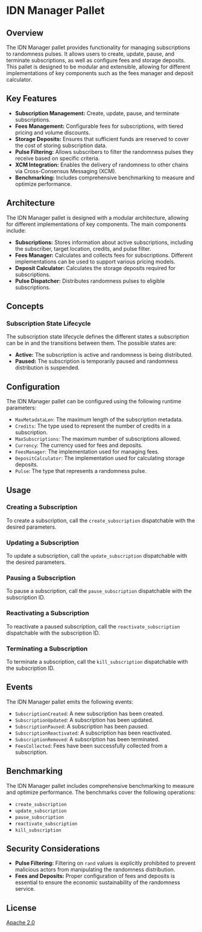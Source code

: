 # IDN Manager Pallet

## Overview

The IDN Manager pallet provides functionality for managing subscriptions to randomness pulses. It allows users to create, update, pause, and terminate subscriptions, as well as configure fees and storage deposits. This pallet is designed to be modular and extensible, allowing for different implementations of key components such as the fees manager and deposit calculator.

## Key Features

- **Subscription Management:** Create, update, pause, and terminate subscriptions.
- **Fees Management:** Configurable fees for subscriptions, with tiered pricing and volume discounts.
- **Storage Deposits:** Ensures that sufficient funds are reserved to cover the cost of storing subscription data.
- **Pulse Filtering:** Allows subscribers to filter the randomness pulses they receive based on specific criteria.
- **XCM Integration:** Enables the delivery of randomness to other chains via Cross-Consensus Messaging (XCM).
- **Benchmarking:** Includes comprehensive benchmarking to measure and optimize performance.

## Architecture

The IDN Manager pallet is designed with a modular architecture, allowing for different implementations of key components. The main components include:

- **Subscriptions:** Stores information about active subscriptions, including the subscriber, target location, credits, and pulse filter.
- **Fees Manager:** Calculates and collects fees for subscriptions. Different implementations can be used to support various pricing models.
- **Deposit Calculator:** Calculates the storage deposits required for subscriptions.
- **Pulse Dispatcher:** Distributes randomness pulses to eligible subscriptions.

## Concepts

### Subscription State Lifecycle

The subscription state lifecycle defines the different states a subscription can be in and the transitions between them. The possible states are:

- **Active:** The subscription is active and randomness is being distributed.
- **Paused:** The subscription is temporarily paused and randomness distribution is suspended.

## Configuration

The IDN Manager pallet can be configured using the following runtime parameters:

- `MaxMetadataLen`: The maximum length of the subscription metadata.
- `Credits`: The type used to represent the number of credits in a subscription.
- `MaxSubscriptions`: The maximum number of subscriptions allowed.
- `Currency`: The currency used for fees and deposits.
- `FeesManager`: The implementation used for managing fees.
- `DepositCalculator`: The implementation used for calculating storage deposits.
- `Pulse`: The type that represents a randomness pulse.

## Usage

### Creating a Subscription

To create a subscription, call the `create_subscription` dispatchable with the desired parameters.

### Updating a Subscription

To update a subscription, call the `update_subscription` dispatchable with the desired parameters.

### Pausing a Subscription

To pause a subscription, call the `pause_subscription` dispatchable with the subscription ID.

### Reactivating a Subscription

To reactivate a paused subscription, call the `reactivate_subscription` dispatchable with the subscription ID.

### Terminating a Subscription

To terminate a subscription, call the `kill_subscription` dispatchable with the subscription ID.

## Events

The IDN Manager pallet emits the following events:

- `SubscriptionCreated`: A new subscription has been created.
- `SubscriptionUpdated`: A subscription has been updated.
- `SubscriptionPaused`: A subscription has been paused.
- `SubscriptionReactivated`: A subscription has been reactivated.
- `SubscriptionRemoved`: A subscription has been terminated.
- `FeesCollected`: Fees have been successfully collected from a subscription.

## Benchmarking

The IDN Manager pallet includes comprehensive benchmarking to measure and optimize performance. The benchmarks cover the following operations:

- `create_subscription`
- `update_subscription`
- `pause_subscription`
- `reactivate_subscription`
- `kill_subscription`

## Security Considerations

- **Pulse Filtering:** Filtering on `rand` values is explicitly prohibited to prevent malicious actors from manipulating the randomness distribution.
- **Fees and Deposits:** Proper configuration of fees and deposits is essential to ensure the economic sustainability of the randomness service.

## License

[Apache 2.0](../../LICENSE)
